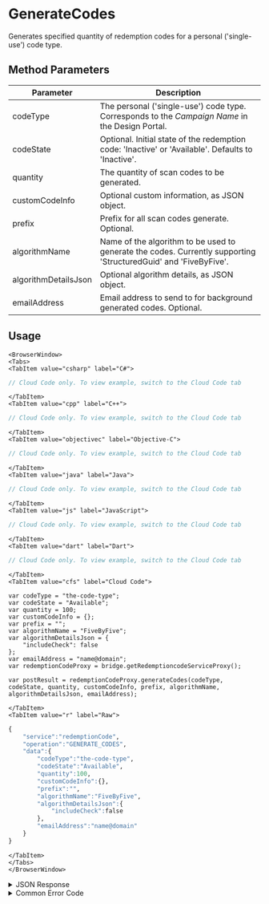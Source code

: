 # GenerateCodes

Generates specified quantity of redemption codes for a personal ('single-use') code type.

<PartialServop service_name="redemptionCode" operation_name="GENERATE_CODES" />

## Method Parameters

| Parameter            | Description                                                                                                     |
| -------------------- | --------------------------------------------------------------------------------------------------------------- |
| codeType             | The personal ('single-use') code type. Corresponds to the _Campaign Name_ in the Design Portal.                 |
| codeState            | Optional. Initial state of the redemption code: 'Inactive' or 'Available'. Defaults to 'Inactive'.              |
| quantity             | The quantity of scan codes to be generated.                                                                     |
| customCodeInfo       | Optional custom information, as JSON object.                                                                    |
| prefix               | Prefix for all scan codes generate. Optional.                                                                   |
| algorithmName        | Name of the algorithm to be used to generate the codes. Currently supporting 'StructuredGuid' and 'FiveByFive'. |
| algorithmDetailsJson | Optional algorithm details, as JSON object.                                                                     |
| emailAddress         | Email address to send to for background generated codes. Optional.                                              |

## Usage

```mdx-code-block
<BrowserWindow>
<Tabs>
<TabItem value="csharp" label="C#">
```

```csharp
// Cloud Code only. To view example, switch to the Cloud Code tab
```

```mdx-code-block
</TabItem>
<TabItem value="cpp" label="C++">
```

```cpp
// Cloud Code only. To view example, switch to the Cloud Code tab
```

```mdx-code-block
</TabItem>
<TabItem value="objectivec" label="Objective-C">
```

```objectivec
// Cloud Code only. To view example, switch to the Cloud Code tab
```

```mdx-code-block
</TabItem>
<TabItem value="java" label="Java">
```

```java
// Cloud Code only. To view example, switch to the Cloud Code tab
```

```mdx-code-block
</TabItem>
<TabItem value="js" label="JavaScript">
```

```javascript
// Cloud Code only. To view example, switch to the Cloud Code tab
```

```mdx-code-block
</TabItem>
<TabItem value="dart" label="Dart">
```

```dart
// Cloud Code only. To view example, switch to the Cloud Code tab
```

```mdx-code-block
</TabItem>
<TabItem value="cfs" label="Cloud Code">
```

```cfscript
var codeType = "the-code-type";
var codeState = "Available";
var quantity = 100;
var customCodeInfo = {};
var prefix = "";
var algorithmName = "FiveByFive";
var algorithmDetailsJson = {
    "includeCheck": false
};
var emailAddress = "name@domain";
var redemptionCodeProxy = bridge.getRedemptioncodeServiceProxy();

var postResult = redemptionCodeProxy.generateCodes(codeType, codeState, quantity, customCodeInfo, prefix, algorithmName, algorithmDetailsJson, emailAddress);
```

```mdx-code-block
</TabItem>
<TabItem value="r" label="Raw">
```

```r
{
    "service":"redemptionCode",
    "operation":"GENERATE_CODES",
    "data":{
        "codeType":"the-code-type",
        "codeState":"Available",
        "quantity":100,
        "customCodeInfo":{},
        "prefix":"",
        "algorithmName":"FiveByFive",
        "algorithmDetailsJson":{
            "includeCheck":false
        },
        "emailAddress":"name@domain"
    }
}
```

```mdx-code-block
</TabItem>
</Tabs>
</BrowserWindow>
```

<details>
<summary>JSON Response</summary>

```json
{
    "data": {
        "message": "Generating 100 redemption codes using FiveByFive algorithm and options (includeCheck=false)"
    },
    "status": 200
}
```

</details>

<details>
<summary>Common Error Code</summary>

### Status Codes

| Code  | Name                           | Description                                          |
| ----- | ------------------------------ | ---------------------------------------------------- |
| 40399 | REDEMPTION_CODE_TYPE_NOT_FOUND | The specified code type was not found                |
| 40753 | REDEMPTION_CODE_TYPE_DISABLED  | Invalid code. Redemption code type has been disabled |

</details>
